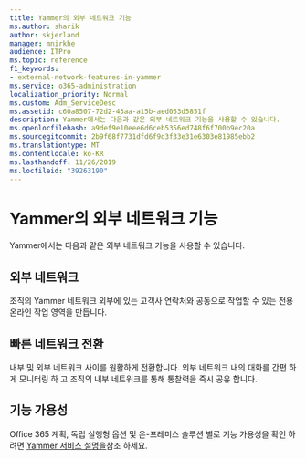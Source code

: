 ```yaml
---
title: Yammer의 외부 네트워크 기능
ms.author: sharik
author: skjerland
manager: mnirkhe
audience: ITPro
ms.topic: reference
f1_keywords:
- external-network-features-in-yammer
ms.service: o365-administration
localization_priority: Normal
ms.custom: Adm_ServiceDesc
ms.assetid: c60a8507-72d2-43aa-a15b-aed053d5851f
description: Yammer에서는 다음과 같은 외부 네트워크 기능을 사용할 수 있습니다.
ms.openlocfilehash: a9def9e10eee6d6ceb5356ed748f6f700b9ec20a
ms.sourcegitcommit: 2b9f68f7731dfd6f9d3f33e31e6303e81985ebb2
ms.translationtype: MT
ms.contentlocale: ko-KR
ms.lasthandoff: 11/26/2019
ms.locfileid: "39263190"
---
```

# <a name="external-network-features-in-yammer"></a>Yammer의 외부 네트워크 기능

Yammer에서는 다음과 같은 외부 네트워크 기능을 사용할 수 있습니다.
  
## <a name="external-networks"></a>외부 네트워크

조직의 Yammer 네트워크 외부에 있는 고객사 연락처와 공동으로 작업할 수 있는 전용 온라인 작업 영역을 만듭니다.
  
## <a name="fast-network-switching"></a>빠른 네트워크 전환

내부 및 외부 네트워크 사이를 원활하게 전환합니다. 외부 네트워크 내의 대화를 간편 하 게 모니터링 하 고 조직의 내부 네트워크를 통해 통찰력을 즉시 공유 합니다.
  
## <a name="feature-availability"></a>기능 가용성

Office 365 계획, 독립 실행형 옵션 및 온-프레미스 솔루션 별로 기능 가용성을 확인 하려면 [Yammer 서비스 설명을](yammer-service-description.md)참조 하세요.